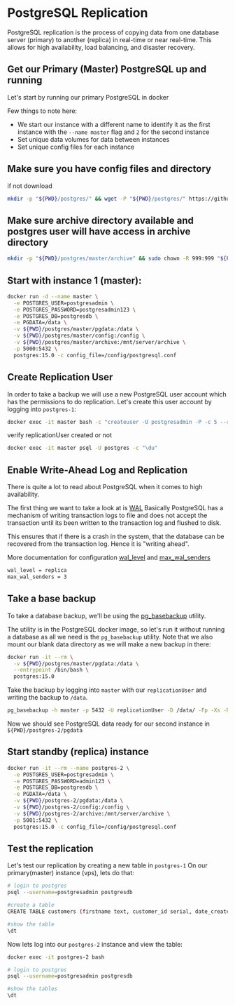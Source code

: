 # PostgreSQL Replication
PostgreSQL replication is the process of copying data from one database server (primary) to
another (replica) in real-time or near real-time. 
This allows for high availability, load balancing, and disaster recovery.

## Get our Primary (Master) PostgreSQL up and running
Let's start by running our primary PostgreSQL in docker

Few things to note here:
- We start our instance with a different name to identify it as the first instance with the `--name master` flag and `2` for the second instance
- Set unique data volumes for data between instances
- Set unique config files for each instance

## Make sure you have config files and directory
if not download
```bash
mkdir -p "${PWD}/postgres/" && wget -P "${PWD}/postgres/" https://github.com/Swe-HimelRana/Notebook/releases/download/postgres-replica/master.zip && unzip "${PWD}/postgres/master.zip" -d "${PWD}/postgres/" && unlink "${PWD}/postgres/master.zip"

```
## Make sure archive directory available and postgres user will have access in archive directory
```bash
mkdir -p "${PWD}/postgres/master/archive" && sudo chown -R 999:999 "${PWD}/postgres/master/archive"
```

## Start with instance 1 (master):
```bash
docker run -d --name master \
  -e POSTGRES_USER=postgresadmin \
  -e POSTGRES_PASSWORD=postgresadmin123 \
  -e POSTGRES_DB=postgresdb \
  -e PGDATA=/data \
  -v ${PWD}/postgres/master/pgdata:/data \
  -v ${PWD}/postgres/master/config:/config \
  -v ${PWD}/postgres/master/archive:/mnt/server/archive \
  -p 5000:5432 \
  postgres:15.0 -c config_file=/config/postgresql.conf
```

## Create Replication User
In order to take a backup we will use a new PostgreSQL user account which has the permissions to do replication.
Let's create this user account by logging into `postgres-1`:

```bash 
docker exec -it master bash -c "createuser -U postgresadmin -P -c 5 --replication replicationUser"
```
verify replicationUser created or not 

```bash
docker exec -it master psql -U postgres -c "\du"
```

## Enable Write-Ahead Log and Replication
There is quite a lot to read about PostgreSQL when it comes to high availability.

The first thing we want to take a look at is [WAL](https://www.postgresql.org/docs/current/wal-intro.html)
Basically PostgreSQL has a mechanism of writing transaction logs to file and does not accept the transaction until its been written to the transaction log and flushed to disk.

This ensures that if there is a crash in the system, that the database can be recovered from the transaction log.
Hence it is "writing ahead".

More documentation for configuration [wal_level](https://www.postgresql.org/docs/current/runtime-config-wal.html) and [max_wal_senders](https://www.postgresql.org/docs/current/runtime-config-replication.html)

```bash
wal_level = replica
max_wal_senders = 3
```

## Take a base backup
To take a database backup, we'll be using the [pg_basebackup](https://www.postgresql.org/docs/current/app-pgbasebackup.html) utility.

The utility is in the PostgreSQL docker image, so let's run it without running a database as all we need is the `pg_basebackup` utility.
Note that we also mount our blank data directory as we will make a new backup in there:

```bash
docker run -it --rm \
  -v ${PWD}/postgres/master/pgdata:/data \
  --entrypoint /bin/bash \
  postgres:15.0
```
Take the backup by logging into `master` with our `replicationUser` and writing the backup to `/data`.

```bash
pg_basebackup -h master -p 5432 -U replicationUser -D /data/ -Fp -Xs -R
```

Now we should see PostgreSQL data ready for our second instance in `${PWD}/postgres-2/pgdata`

## Start standby (replica) instance

```bash
docker run -it --rm --name postgres-2 \
  -e POSTGRES_USER=postgresadmin \
  -e POSTGRES_PASSWORD=admin123 \
  -e POSTGRES_DB=postgresdb \
  -e PGDATA=/data \
  -v ${PWD}/postgres-2/pgdata:/data \
  -v ${PWD}/postgres-2/config:/config \
  -v ${PWD}/postgres-2/archive:/mnt/server/archive \
  -p 5001:5432 \
  postgres:15.0 -c config_file=/config/postgresql.conf
```

## Test the replication

Let's test our replication by creating a new table in `postgres-1`
On our primary(master) instance (vps), lets do that:

```bash
# login to postgres
psql --username=postgresadmin postgresdb

#create a table
CREATE TABLE customers (firstname text, customer_id serial, date_created timestamp);

#show the table
\dt
```

Now lets log into our `postgres-2` instance and view the table:

```bash
docker exec -it postgres-2 bash

# login to postgres
psql --username=postgresadmin postgresdb

#show the tables
\dt
```
